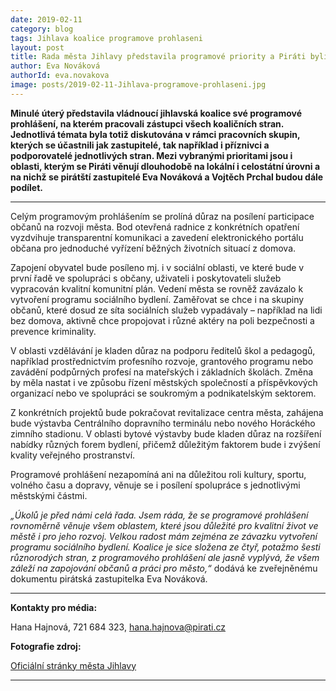 ```yaml
---
date: 2019-02-11
category: blog
tags: Jihlava koalice programove prohlaseni
layout: post
title: Rada města Jihlavy představila programové priority a Piráti byli u toho
author: Eva Nováková
authorId: eva.novakova
image: posts/2019-02-11-Jihlava-programove-prohlaseni.jpg
---
```


**Minulé úterý představila vládnoucí jihlavská koalice své programové prohlášení, na kterém pracovali zástupci všech koaličních stran. Jednotlivá témata byla totiž diskutována v rámci pracovních skupin, kterých se účastnili jak zastupitelé, tak například i příznivci a podporovatelé jednotlivých stran. Mezi vybranými prioritami jsou i oblasti, kterým se Piráti věnují dlouhodobě na lokální i celostátní úrovni a na nichž se pirátští zastupitelé Eva Nováková a Vojtěch Prchal budou dále podílet.** 

---

Celým programovým prohlášením se prolíná důraz na posílení participace občanů na rozvoji města. Bod otevřená radnice z konkrétních opatření vyzdvihuje transparentní komunikaci a zavedení elektronického portálu občana pro jednoduché vyřízení běžných životních situací z domova.

Zapojení obyvatel bude posíleno mj. i v sociální oblasti, ve které bude v první řadě ve spolupráci s občany, uživateli i poskytovateli služeb vypracován kvalitní komunitní plán. Vedení města se rovněž zavázalo k vytvoření programu sociálního bydlení. Zaměřovat se chce i na skupiny občanů, které dosud ze síta sociálních služeb vypadávaly – například na lidi bez domova, aktivně chce propojovat i různé aktéry na poli bezpečnosti a prevence kriminality.

V oblasti vzdělávání je kladen důraz na podporu ředitelů škol a pedagogů, například prostřednictvím profesního rozvoje, grantového programu nebo zavádění podpůrných profesí na mateřských i základních školách. Změna by měla nastat i ve způsobu řízení městských společností a příspěvkových organizací nebo ve spolupráci se soukromým a podnikatelským sektorem. 

Z konkrétních projektů bude pokračovat revitalizace centra města, zahájena bude výstavba Centrálního dopravního terminálu nebo nového Horáckého zimního stadionu. V oblasti bytové výstavby bude kladen důraz na rozšíření nabídky různých forem bydlení, přičemž důležitým faktorem bude i zvýšení kvality veřejného prostranství. 

Programové prohlášení nezapomíná ani na důležitou roli kultury, sportu, volného času a dopravy, věnuje se i posílení spolupráce s jednotlivými městskými částmi.

*„Úkolů je před námi celá řada. Jsem ráda, že se programové prohlášení rovnoměrně věnuje všem oblastem, které jsou důležité pro kvalitní život ve městě i pro jeho rozvoj. Velkou radost mám zejména ze závazku vytvoření programu sociálního bydlení. Koalice je sice složena ze čtyř, potažmo šesti různorodých stran, z programového prohlášení ale jasně vyplývá, že všem záleží na zapojování občanů a práci pro město,“* dodává ke zveřejněnému dokumentu pirátská zastupitelka Eva Nováková.

--------------
**Kontakty pro média:**

Hana Hajnová, 721 684 323, hana.hajnova@pirati.cz


**Fotografie zdroj:**

[Oficiální stránky města Jihlavy](https://www.jihlava.cz/rada-mesta-jihlavy/os-38873)

---
